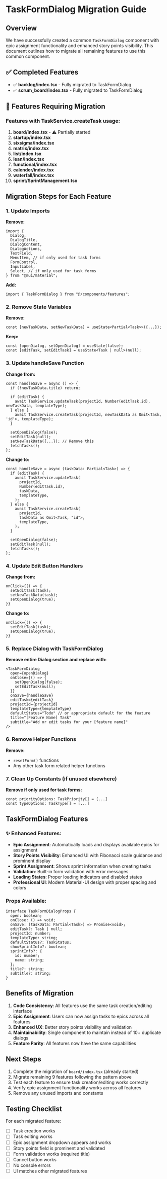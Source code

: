 # TaskFormDialog Migration Guide

## Overview

We have successfully created a common `TaskFormDialog` component with epic assignment functionality and enhanced story points visibility. This document outlines how to migrate all remaining features to use this common component.

## ✅ Completed Features

- ✅ **backlog/index.tsx** - Fully migrated to TaskFormDialog
- ✅ **scrum_board/index.tsx** - Fully migrated to TaskFormDialog

## 🔄 Features Requiring Migration

### Features with TaskService.createTask usage:

1. **board/index.tsx** - ⚠️ Partially started
2. **startup/index.tsx**
3. **sixsigma/index.tsx**
4. **matrix/index.tsx**
5. **list/index.tsx**
6. **lean/index.tsx**
7. **functional/index.tsx**
8. **calender/index.tsx**
9. **waterfall/index.tsx**
10. **sprint/SprintManagement.tsx**

## Migration Steps for Each Feature

### 1. Update Imports

**Remove:**

```tsx
import {
  Dialog,
  DialogTitle,
  DialogContent,
  DialogActions,
  TextField,
  MenuItem, // if only used for task forms
  FormControl,
  InputLabel,
  Select, // if only used for task forms
} from "@mui/material";
```

**Add:**

```tsx
import { TaskFormDialog } from "@/components/features";
```

### 2. Remove State Variables

**Remove:**

```tsx
const [newTaskData, setNewTaskData] = useState<Partial<Task>>({...});
```

**Keep:**

```tsx
const [openDialog, setOpenDialog] = useState(false);
const [editTask, setEditTask] = useState<Task | null>(null);
```

### 3. Update handleSave Function

**Change from:**

```tsx
const handleSave = async () => {
  if (!newTaskData.title) return;

  if (editTask) {
    await TaskService.updateTask(projectId, Number(editTask.id), newTaskData, templateType);
  } else {
    await TaskService.createTask(projectId, newTaskData as Omit<Task, 'id'>, templateType);
  }

  setOpenDialog(false);
  setEditTask(null);
  setNewTaskData({...}); // Remove this
  fetchTasks();
};
```

**Change to:**

```tsx
const handleSave = async (taskData: Partial<Task>) => {
  if (editTask) {
    await TaskService.updateTask(
      projectId,
      Number(editTask.id),
      taskData,
      templateType,
    );
  } else {
    await TaskService.createTask(
      projectId,
      taskData as Omit<Task, "id">,
      templateType,
    );
  }

  setOpenDialog(false);
  setEditTask(null);
  fetchTasks();
};
```

### 4. Update Edit Button Handlers

**Change from:**

```tsx
onClick={() => {
  setEditTask(task);
  setNewTaskData(task);
  setOpenDialog(true);
}}
```

**Change to:**

```tsx
onClick={() => {
  setEditTask(task);
  setOpenDialog(true);
}}
```

### 5. Replace Dialog with TaskFormDialog

**Remove entire Dialog section and replace with:**

```tsx
<TaskFormDialog
  open={openDialog}
  onClose={() => {
    setOpenDialog(false);
    setEditTask(null);
  }}
  onSave={handleSave}
  editTask={editTask}
  projectId={projectId}
  templateType={templateType}
  defaultStatus="Todo" // or appropriate default for the feature
  title="[Feature Name] Task"
  subtitle="Add or edit tasks for your [feature name]"
/>
```

### 6. Remove Helper Functions

**Remove:**

- `resetForm()` functions
- Any other task form related helper functions

### 7. Clean Up Constants (if unused elsewhere)

**Remove if only used for task forms:**

```tsx
const priorityOptions: TaskPriority[] = [...]
const typeOptions: TaskType[] = [...]
```

## TaskFormDialog Features

### ✨ Enhanced Features:

- **Epic Assignment**: Automatically loads and displays available epics for assignment
- **Story Points Visibility**: Enhanced UI with Fibonacci scale guidance and prominent display
- **Sprint Assignment**: Shows sprint information when creating tasks
- **Validation**: Built-in form validation with error messages
- **Loading States**: Proper loading indicators and disabled states
- **Professional UI**: Modern Material-UI design with proper spacing and colors

### Props Available:

```tsx
interface TaskFormDialogProps {
  open: boolean;
  onClose: () => void;
  onSave: (taskData: Partial<Task>) => Promise<void>;
  editTask?: Task | null;
  projectId: number;
  templateType: string;
  defaultStatus?: TaskStatus;
  showSprintInfo?: boolean;
  sprintInfo?: {
    id: number;
    name: string;
  };
  title?: string;
  subtitle?: string;
}
```

## Benefits of Migration

1. **Code Consistency**: All features use the same task creation/editing interface
2. **Epic Assignment**: Users can now assign tasks to epics across all features
3. **Enhanced UX**: Better story points visibility and validation
4. **Maintainability**: Single component to maintain instead of 10+ duplicate dialogs
5. **Feature Parity**: All features now have the same capabilities

## Next Steps

1. Complete the migration of `board/index.tsx` (already started)
2. Migrate remaining 9 features following the pattern above
3. Test each feature to ensure task creation/editing works correctly
4. Verify epic assignment functionality works across all features
5. Remove any unused imports and constants

## Testing Checklist

For each migrated feature:

- [ ] Task creation works
- [ ] Task editing works
- [ ] Epic assignment dropdown appears and works
- [ ] Story points field is prominent and validated
- [ ] Form validation works (required title)
- [ ] Cancel button works
- [ ] No console errors
- [ ] UI matches other migrated features
